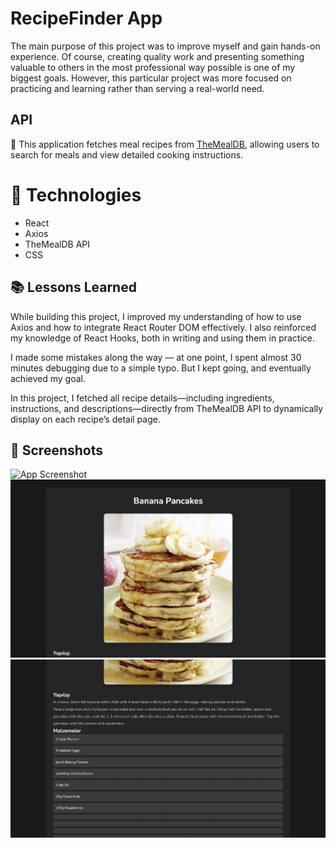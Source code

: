 # RecipeFinder App

The main purpose of this project was to improve myself and gain hands-on experience.
Of course, creating quality work and presenting something valuable to others in the most professional way possible is one of my biggest goals.
However, this particular project was more focused on practicing and learning rather than serving a real-world need.

## API

🔗 This application fetches meal recipes from [TheMealDB](https://www.themealdb.com/api.php), allowing users to search for meals and view detailed cooking instructions.

# 🔧 Technologies

- React
- Axios
- TheMealDB API
- CSS

## 📚 Lessons Learned

While building this project, I improved my understanding of how to use Axios and how to integrate React Router DOM effectively.
I also reinforced my knowledge of React Hooks, both in writing and using them in practice.

I made some mistakes along the way — at one point, I spent almost 30 minutes debugging due to a simple typo.
But I kept going, and eventually achieved my goal.

In this project, I fetched all recipe details—including ingredients, instructions, and descriptions—directly from TheMealDB API to dynamically display on each recipe’s detail page.

## 📸 Screenshots

![App Screenshot](/images/readme.png)
![App Screenshot](/images/readme-recipe.png)
![App Screenshot](/images/readme_recipe1.png)
